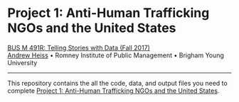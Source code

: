 # Project 1: Anti-Human Trafficking NGOs and the United States 

[BUS M 491R: Telling Stories with Data (Fall 2017)](https://storiesf17.classes.andrewheiss.com/)  
[Andrew Heiss](https://www.andrewheiss.com/) • Romney Institute of Public Management • Brigham Young University

---

This repository contains the all the code, data, and output files you need to complete [Project 1: Anti-Human Trafficking NGOs and the United States](https://storiesf17.classes.andrewheiss.com/assignment/01-project/).

